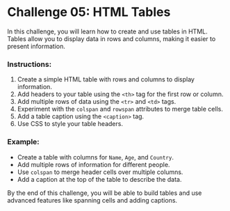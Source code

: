 # Challenge 05: HTML Tables

In this challenge, you will learn how to create and use tables in HTML. Tables allow you to display data in rows and columns, making it easier to present information.

### Instructions:
1. Create a simple HTML table with rows and columns to display information.
2. Add headers to your table using the `<th>` tag for the first row or column.
3. Add multiple rows of data using the `<tr>` and `<td>` tags.
4. Experiment with the `colspan` and `rowspan` attributes to merge table cells.
5. Add a table caption using the `<caption>` tag.
6. Use CSS to style your table headers.

### Example:
- Create a table with columns for `Name`, `Age`, and `Country`.
- Add multiple rows of information for different people.
- Use `colspan` to merge header cells over multiple columns.
- Add a caption at the top of the table to describe the data.

By the end of this challenge, you will be able to build tables and use advanced features like spanning cells and adding captions.

